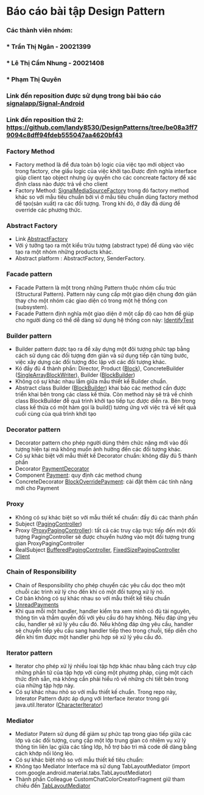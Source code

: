 # Báo cáo bài tập Design Pattern

### Các thành viên nhóm: 
### * Trần Thị Ngân - 20021399
### * Lê Thị Cẩm Nhung - 20021408
### * Phạm Thị Quyên

### **Link đến reposition được sử dụng trong bài báo cáo [signalapp/Signal-Android](http:/https://github.com/signalapp/Signal-Android)**
### **Link đến reposition thứ 2: https://github.com/landy8530/DesignPatterns/tree/be08a3ff79094c8dff94fdeb555047aa4620bf43**

### Factory Method
* Factory method là để đưa toàn bộ logic của việc tạo mới object vào trong factory, che giấu logic của việc khởi tạo.Được định nghĩa interface giúp client tạo object nhưng ủy quyền cho các concreate factory để xác định class nào được trả về cho client
* Factory Method: [SignalMediaSourceFactory](https://github.com/signalapp/SignalAndroid/blob/a5e5a735800cbdb3afa01a67390b6efa2fc91be6/app/src/main/java/org/thoughtcrime/securesms/video/exo/SignalMediaSourceFactory.java)
trong đó factory method khác so với mẫu tiêu chuẩn bởi vì ở mẫu tiêu chuẩn dùng factory method để tạo(sản xuất) ra các đối tượng. Trong khi đó, ở đây đã dùng để override các phương thức.

### Abstract Factory
* Link [AbstractFactory](https://github.com/landy8530/DesignPatterns/blob/be08a3ff79094c8dff94fdeb555047aa4620bf43/design-patterns-basic/src/main/java/org/landy/factory/abstr/AbstractFactory.java)
* Với ý tưởng tạo ra một kiểu trừu tượng (abstract type) để dùng vào việc tạo ra một nhóm những products khác.
* Abstract platform : AbstractFactory, SenderFactory.

### Facade pattern
* Facade Pattern là một trong những Pattern thuộc nhóm cấu trúc (Structural Pattern). Pattern này cung cấp một giao diện chung đơn giản thay cho một nhóm các giao diện có trong một hệ thống con (subsystem).
* Facade Pattern định nghĩa một giao diện ở một cấp độ cao hơn để giúp cho người dùng có thể dễ dàng sử dụng hệ thống con này: [IdentifyTest](https://github.com/landy8530/DesignPatterns/blob/be08a3ff79094c8dff94fdeb555047aa4620bf43/design-patterns-business/src/test/java/business/identify/IdentifyTest.java)

### Builder pattern
* Builder pattern được tạo ra để xây dựng một đôi tượng phức tạp bằng cách sử dụng các đối tượng đơn giản và sử dụng tiếp cận từng bước, việc xây dựng các đối tượng đôc lập với các đối tượng khác.
* Kó đầy đủ 4 thành phần: Director, Product ([Block](https://github.com/prestodb/presto/blob/2ad67dcf000be86ebc5ff7732bbb9994c8e324a8/presto-common/src/main/java/com/facebook/presto/common/block/Block.java)), ConcreteBuilder ([SingleArrayBlockWriter](https://github.com/prestodb/presto/blob/2ad67dcf000be86ebc5ff7732bbb9994c8e324a8/presto-common/src/main/java/com/facebook/presto/common/block/SingleArrayBlockWriter.java)), Builder ([BlockBuilder](https://github.com/prestodb/presto/blob/2ad67dcf000be86ebc5ff7732bbb9994c8e324a8/presto-common/src/main/java/com/facebook/presto/common/block/BlockBuilder.java#L19))
* Không có sự khác nhau lắm giữa mẫu thiết kế Builder chuẩn.
* Abstract class Builder ([BlockBuilder](https://github.com/prestodb/presto/blob/2ad67dcf000be86ebc5ff7732bbb9994c8e324a8/presto-common/src/main/java/com/facebook/presto/common/block/BlockBuilder.java#L19)) khai báo các method cần được triển khai bên trong các class kế thừa. Còn method này sẽ trả về chính class BlockBuilder đễ quá trình khởi tạo tiếp tục được diễn ra. Bên trong class kế thừa có một hàm gọi là build() tương ứng với việc trả về kết quả cuối cùng của quá trình khởi tạo

### Decorator pattern
* Decorator pattern cho phép người dùng thêm chức năng mới vào đối tượng hiện tại mà không muốn ảnh hưởng đến các đối tượng khác.
* Có sự khác biệt với mẫu thiết kế Decorator chuẩn: không đầy đủ 5 thành phần
* Decorator [PaymentDecorator](https://github.com/signalapp/Signal-Android/blob/24ac705fe89ce41f78db42f17dfb4bf8da789c53/app/src/main/java/org/thoughtcrime/securesms/payments/PaymentDecorator.java)
* Component [Payment](https://github.com/signalapp/Signal-Android/blob/24ac705fe89ce41f78db42f17dfb4bf8da789c53/app/src/main/java/org/thoughtcrime/securesms/payments/Payment.java#L20): quy định các method chung
* ConcreteDecorator [BlockOverridePayment](https://github.com/signalapp/Signal-Android/blob/24ac705fe89ce41f78db42f17dfb4bf8da789c53/app/src/main/java/org/thoughtcrime/securesms/payments/reconciliation/LedgerReconcile.java#L238): cài đặt thêm các tính năng mới cho Payment

### Proxy
* Không có sự khác biệt so với mẫu thiết kế chuẩn: đầy đủ các thành phần
* Subject ([PagingController](https://github.com/signalapp/Signal-Android/blob/8c9eb880cf9cd9c5cac0364f4f0ff47702fca091/paging/lib/src/main/java/org/signal/paging/PagingController.java#L4))
* Proxy ([ProxyPagingController](https://github.com/signalapp/Signal-Android/blob/8c9eb880cf9cd9c5cac0364f4f0ff47702fca091/paging/lib/src/main/java/org/signal/paging/ProxyPagingController.java)): tất cả các truy cập trực tiếp đến một đối tượng PagingController sẽ được chuyển hướng vào một đối tượng trung gian ProxyPagingController
* RealSubject [BufferedPagingController](https://github.com/signalapp/Signal-Android/blob/8c9eb880cf9cd9c5cac0364f4f0ff47702fca091/paging/lib/src/main/java/org/signal/paging/BufferedPagingController.java), [FixedSizePagingController](https://github.com/signalapp/Signal-Android/blob/8c9eb880cf9cd9c5cac0364f4f0ff47702fca091/paging/lib/src/main/java/org/signal/paging/FixedSizePagingController.java)
* [Client](https://github.com/signalapp/Signal-Android/blob/223c0c4bce348749917856809c3eb6f9df4b0567/app/src/main/java/org/thoughtcrime/securesms/logsubmit/SubmitDebugLogViewModel.java#L39)

### Chain of Responsibility
* Chain of Responsibility cho phép chuyển các yêu cầu dọc theo một chuỗi các trình xử lý cho đến khi có một đối tượng xử lý nó.
* Cơ bản không có sự khác nhau so với mẫu thiết kế tiêu chuẩn
* [UnreadPayments](https://github.com/signalapp/Signal-Android/blob/24ac705fe89ce41f78db42f17dfb4bf8da789c53/app/src/main/java/org/thoughtcrime/securesms/conversationlist/model/UnreadPayments.java)
* Khi qua mỗi một handler, handler kiểm tra xem mình có đủ tài nguyên, thông tin và thẩm quyền đối với yêu cầu đó hay không. Nếu đáp ứng yêu cầu, handler sẽ xử lý yêu cầu đó. Nếu không đáp ứng yêu cầu, handler sẽ chuyển tiếp yêu cầu sang handler tiếp theo trong chuỗi, tiếp diễn cho đến khi tìm được một handler phù hợp sẽ xử lý yêu cầu đó.

### Iterator pattern
* Iterator cho phép xử lý nhiều loại tập hợp khác nhau bằng cách truy cập những phần tử của tập hợp với cùng một phương pháp, cùng một cách thức định sẵn, mà không cần phải hiểu rõ về những chi tiết bên trong của những tập hợp này.
* Có sự khác nhau nhỏ so với mẫu thiết kế chuẩn. Trong repo này, Interator Pattern được áp dụng với Interface iterator trong gói java.util.Iterator ([CharacterIterator](https://github.com/signalapp/Signal-Android/blob/d74e9f74103ad76eb7b5378e06fb789e7b365767/app/src/main/java/org/thoughtcrime/securesms/util/CharacterIterable.java#L26))

### Mediator
* Mediator Patern sử dụng để giảm sự phức tạp trong giao tiếp giữa các lớp và các đối tượng, cung cấp một lớp trung gian có nhiệm vụ xử lý thông tin liên lạc giữa các tầng lớp, hỗ trợ bảo trì mã code dễ dàng bằng cách khớp nối lỏng lẻo.
* Có sự khác biệt nhỏ so với mẫu thiết kế tiêu chuẩn:
* Không tạo Mediator Interface mà sử dụng TabLayoutMediator (import com.google.android.material.tabs.TabLayoutMediator)
* Thành phần Colleague CustomChatColorCreatorFragment giữ tham chiếu đến [TabLayoutMediator](https://github.com/signalapp/Signal-Android/blob/811bef8c35291219b13a0995dfb8a50ef6d6b3d7/app/src/main/java/org/thoughtcrime/securesms/conversation/colors/ui/custom/CustomChatColorCreatorFragment.kt#21)

